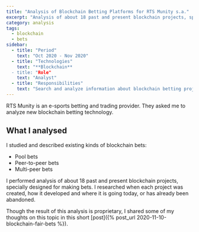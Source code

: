```yaml
---
title: "Analysis of Blockchain Betting Platforms for RTS Munity s.a."
excerpt: "Analysis of about 18 past and present blockchain projects, specially designed for making bets"
category: analysis
tags:
  - blockchain
  - bets
sidebar:
  - title: "Period"
    text: "Oct 2020 - Nov 2020"
  - title: "Technologies"
    text: "**Blockchain**
  - title: "Role"
    text: "Analyst"
  - title: "Responsibilities"
    text: "Search and analyze information about blockchain betting projects"
---
```


RTS Munity is an e-sports betting and trading provider.
They asked me to analyze new blockchain betting technology.

## What I analysed

I studied and described existing kinds of blockchain bets:

- Pool bets 
- Peer-to-peer bets 
- Multi-peer bets

I performed analysis of about 18 past and present blockchain projects,
specially designed for making bets.
I researched when each project was created, how it developed and where it is going today,
or has already been abandoned.

Though the result of this analysis is proprietary,
I shared some of my thoughts on this topic in this short
[post]({% post_url 2020-11-10-blockchain-fair-bets %}).
